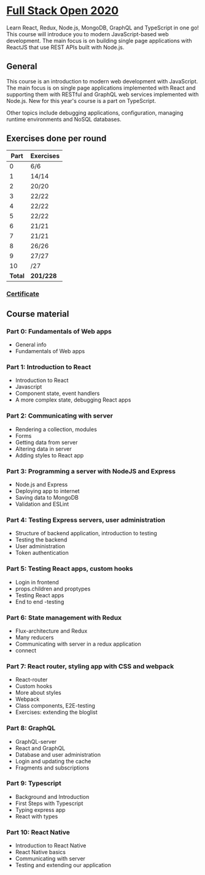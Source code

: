 # [Full Stack Open 2020](https://fullstackopen.com/en/ 'Full Stack Open 2020 Homepage')

Learn React, Redux, Node.js, MongoDB, GraphQL and TypeScript in one go! This course will introduce you to modern JavaScript-based web development. The main focus is on building single page applications with ReactJS that use REST APIs built with Node.js.

## General

This course is an introduction to modern web development with JavaScript. The main focus is on single page applications implemented with React and supporting them with RESTful and GraphQL web services implemented with Node.js. New for this year's course is a part on TypeScript.

Other topics include debugging applications, configuration, managing runtime environments and NoSQL databases.

## Exercises done per round

| Part      | Exercises   |
| --------- | ----------- |
| 0         | 6/6         |
| 1         | 14/14       |
| 2         | 20/20       |
| 3         | 22/22       |
| 4         | 22/22       |
| 5         | 22/22       |
| 6         | 21/21       |
| 7         | 21/21       |
| 8         | 26/26       |
| 9         | 27/27       |
| 10        | /27         |
| **Total** | **201/228** |

### [Certificate](https://studies.cs.helsinki.fi/stats/api/certificate/fullstackopen/en/fadeb0d609282f4fd36570c70db8e945 'Certificate')

## Course material

### Part 0: Fundamentals of Web apps

- General info
- Fundamentals of Web apps

### Part 1: Introduction to React

- Introduction to React
- Javascript
- Component state, event handlers
- A more complex state, debugging React apps

### Part 2: Communicating with server

- Rendering a collection, modules
- Forms
- Getting data from server
- Altering data in server
- Adding styles to React app

### Part 3: Programming a server with NodeJS and Express

- Node.js and Express
- Deploying app to internet
- Saving data to MongoDB
- Validation and ESLint

### Part 4: Testing Express servers, user administration

- Structure of backend application, introduction to testing
- Testing the backend
- User administration
- Token authentication

### Part 5: Testing React apps, custom hooks

- Login in frontend
- props.children and proptypes
- Testing React apps
- End to end -testing

### Part 6: State management with Redux

- Flux-architecture and Redux
- Many reducers
- Communicating with server in a redux application
- connect

### Part 7: React router, styling app with CSS and webpack

- React-router
- Custom hooks
- More about styles
- Webpack
- Class components, E2E-testing
- Exercises: extending the bloglist

### Part 8: GraphQL

- GraphQL-server
- React and GraphQL
- Database and user administration
- Login and updating the cache
- Fragments and subscriptions

### Part 9: Typescript

- Background and Introduction
- First Steps with Typescript
- Typing express app
- React with types

### Part 10: React Native

- Introduction to React Native
- React Native basics
- Communicating with server
- Testing and extending our application
